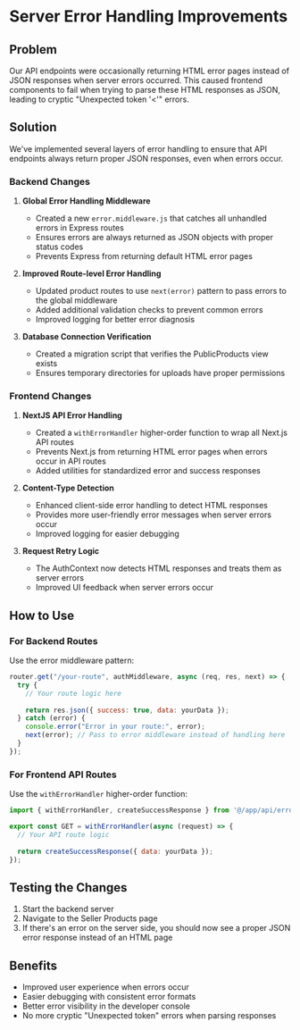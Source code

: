 # Server Error Handling Improvements

## Problem
Our API endpoints were occasionally returning HTML error pages instead of JSON responses when server errors occurred. This caused frontend components to fail when trying to parse these HTML responses as JSON, leading to cryptic "Unexpected token '<'" errors.

## Solution
We've implemented several layers of error handling to ensure that API endpoints always return proper JSON responses, even when errors occur.

### Backend Changes
1. **Global Error Handling Middleware**
   - Created a new `error.middleware.js` that catches all unhandled errors in Express routes
   - Ensures errors are always returned as JSON objects with proper status codes
   - Prevents Express from returning default HTML error pages

2. **Improved Route-level Error Handling**
   - Updated product routes to use `next(error)` pattern to pass errors to the global middleware
   - Added additional validation checks to prevent common errors
   - Improved logging for better error diagnosis

3. **Database Connection Verification**
   - Created a migration script that verifies the PublicProducts view exists
   - Ensures temporary directories for uploads have proper permissions

### Frontend Changes
1. **NextJS API Error Handling**
   - Created a `withErrorHandler` higher-order function to wrap all Next.js API routes
   - Prevents Next.js from returning HTML error pages when errors occur in API routes
   - Added utilities for standardized error and success responses

2. **Content-Type Detection**
   - Enhanced client-side error handling to detect HTML responses
   - Provides more user-friendly error messages when server errors occur
   - Improved logging for easier debugging

3. **Request Retry Logic**
   - The AuthContext now detects HTML responses and treats them as server errors
   - Improved UI feedback when server errors occur

## How to Use

### For Backend Routes
Use the error middleware pattern:
```javascript
router.get("/your-route", authMiddleware, async (req, res, next) => {
  try {
    // Your route logic here
    
    return res.json({ success: true, data: yourData });
  } catch (error) {
    console.error("Error in your route:", error);
    next(error); // Pass to error middleware instead of handling here
  }
});
```

### For Frontend API Routes
Use the `withErrorHandler` higher-order function:
```javascript
import { withErrorHandler, createSuccessResponse } from '@/app/api/error';

export const GET = withErrorHandler(async (request) => {
  // Your API route logic
  
  return createSuccessResponse({ data: yourData });
});
```

## Testing the Changes
1. Start the backend server
2. Navigate to the Seller Products page
3. If there's an error on the server side, you should now see a proper JSON error response instead of an HTML page

## Benefits
- Improved user experience when errors occur
- Easier debugging with consistent error formats
- Better error visibility in the developer console
- No more cryptic "Unexpected token" errors when parsing responses 